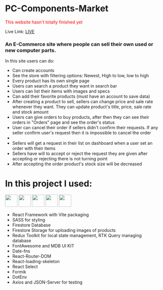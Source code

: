 # PC-Components-Market #
<span style="color: red">This website hasn't totally finished yet</span>

Live Link: <a href="https://pc-components-market.vercel.app/store">LIVE</a>

<h3>An E-Commerce site where people can sell their own used or new computer parts.</h3>
<p>In this site users can do:</p>
<ul>
<li>Can create accounts</li>
<li>See the store with filtering options: Newest, High to low, low to high</li>
<li>Every product has its own single page</li>
<li>Users can search a product they want in search bar</li>
<li>Users can list their items with images and specs</li>
<li>Can add their favorite products (must have an account to save data)</li>
<li>After creating a product to sell, sellers can change price and sale rate whenever they want. They can update product's title, price, sale rate and stock amount</li>
<li>Users can give orders to buy products, after then they can see their orders in "Orders" page and see the order's status</li>
<li>User can cancel their order if sellers didn't confirm their requests. If any seller confirm user's request then it is impossible to cancel the order<li>
<li>Sellers will get a request in their list on dashboard when a user set an order with their items</li>
<li>Sellers have will to accept or reject the request they are given after accepting or rejecting there is not turning point</li>
<li>After accepting the order product's stock size will be decreased</li>

</ul>

# In this project I used: #
<div><img width="40px" src="https://www.svgrepo.com/show/354521/vitejs.svg"/>

<img width="40px" src="https://www.svgrepo.com/show/354259/react.svg"/>

<img width="40px" src="https://www.svgrepo.com/show/354274/redux.svg"/>
<img width="40px" src="https://www.svgrepo.com/show/354310/sass.svg"/>
<img width="40px" src="https://www.svgrepo.com/show/353735/firebase.svg"/></div>

<ul>
 <li>React Framework with Vite packaging</li>
 <li>SASS for styling </li>
  <li>Firestore Database</li>
  <li>Firestore Storage for uploading images of products</li>
  <li>Redux Toolkit for local state management, RTK Query managing database </li>
  <li>FontAwesome and MDB UI KIT</li>
  <li>Date-fns</li>
  <li>React-Router-DOM</li>
  <li>React-loading-skeleton</li>
  <li>React Select</li>
  <li>Formik</li>
  <li>DotEnv</li>
  <li>Axios and JSON-Server for testing</li>
 
</ul>


